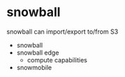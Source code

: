 # snowball

snowball can import/export to/from S3
- snowball
- snowball edge
    * compute capabilities
- snowmobile